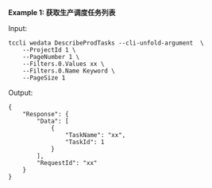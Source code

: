 **Example 1: 获取生产调度任务列表**



Input: 

```
tccli wedata DescribeProdTasks --cli-unfold-argument  \
    --ProjectId 1 \
    --PageNumber 1 \
    --Filters.0.Values xx \
    --Filters.0.Name Keyword \
    --PageSize 1
```

Output: 
```
{
    "Response": {
        "Data": [
            {
                "TaskName": "xx",
                "TaskId": 1
            }
        ],
        "RequestId": "xx"
    }
}
```

